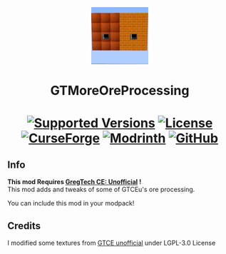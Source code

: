 <p align="center"><img src="https://github.com/MrKono/GTCEu-MoreOreProcessing/blob/master/src/main/resources/assets/mop/textures/logo/logo.png" alt="Logo" width="128" height="128"></p>
<h1 align="center">GTMoreOreProcessing</h1>
<h1 align="center">
    <a href="https://www.curseforge.com/minecraft/mc-mods/gtmoreoreprocessing"><img src="https://img.shields.io/badge/Available%20for-MC%201.12.2%20-informational?style=for-the-badge" alt="Supported Versions"></a>
    <a href="https://github.com/MrKono/GTCEu-MoreOreProcessing/blob/master/LICENSE"><img src="https://img.shields.io/github/license/MrKono/GTCEu-MoreOreProcessing?style=for-the-badge" alt="License"></a>
    <br>
    <a href="https://www.curseforge.com/minecraft/mc-mods/gtmoreoreprocessing"><img src="https://cf.way2muchnoise.eu/1117576.svg?badge_style=for_the_badge" alt="CurseForge"></a>
    <a href="https://modrinth.com/mod/gtmoreoreprocessing"><img src="https://img.shields.io/modrinth/dt/gtmoreoreprocessing?logo=modrinth&label=&suffix=%20&style=for-the-badge&color=2d2d2d&labelColor=5ca424&logoColor=1c1c1c" alt="Modrinth"></a>
    <a href="https://github.com/MrKono/GTCEu-MoreOreProcessing/releases"><img src="https://img.shields.io/github/downloads/MrKono/GTCEu-MoreOreProcessing/total?sort=semver&logo=github&label=&style=for-the-badge&color=2d2d2d&labelColor=545454&logoColor=FFFFFF" alt="GitHub"></a>
</h1>

## Info 
**This mod Requires [GregTech CE: Unofficial](https://github.com/GregTechCEu/GregTech) !**<br>
This mod adds and tweaks of some of GTCEu's ore processing.

You can include this mod in your modpack!

## Credits
I modified some textures from [GTCE unofficial](https://github.com/GregTechCEu/GregTech) under LGPL-3.0 License
